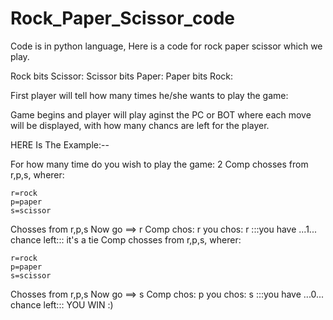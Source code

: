 # Rock_Paper_Scissor_code
Code is in python language, Here is a code for rock paper scissor which we play.

Rock bits Scissor:
Scissor bits Paper:
Paper bits Rock:

First player will tell how many times he/she wants to play the game:

Game begins and player will play aginst the PC or BOT where each move will be displayed, with how many chancs are left for the player.


HERE Is The Example:--


For how many time do you wish to play the game:  2
Comp chosses from r,p,s, wherer: 
    

    r=rock
    p=paper
    s=scissor
    

Chosses from r,p,s Now go ==>  r 
Comp chos: r
you chos: r
:::you have ...1... chance left::: 
it's a tie
Comp chosses from r,p,s, wherer:


    r=rock
    p=paper
    s=scissor


Chosses from r,p,s Now go ==>  s
Comp chos: p
you chos: s
:::you have ...0... chance left:::
YOU WIN :)
